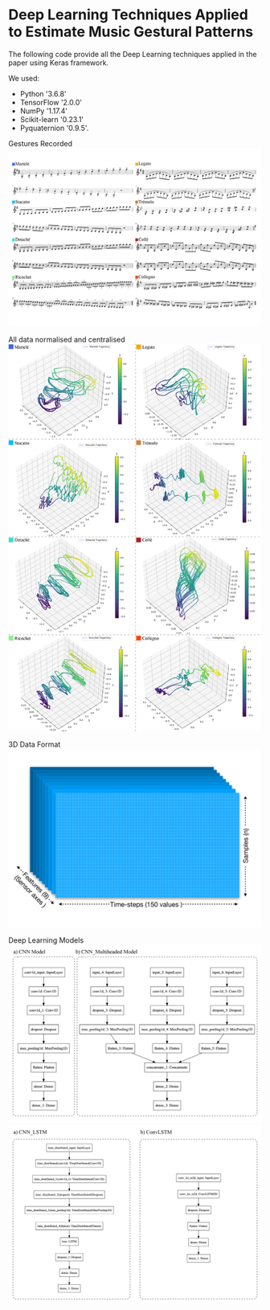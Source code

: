 # Deep Learning Techniques Applied to Estimate Music Gestural Patterns
The following code provide all the Deep Learning techniques applied in the paper using Keras framework. 

We used: 
- Python '3.6.8' 
- TensorFlow '2.0.0' 
- NumPy '1.17.4' 
- Scikit-learn '0.23.1' 
- Pyquaternion '0.9.5'.

Gestures Recorded
![alt text](https://github.com/Dazzid/Deep_Learning_Techniques_Applied_to_Estimate_Music_Gestural_Patterns/blob/master/figures/01_music_score_eight_gestures.jpg)

All data normalised and centralised
![alt text](https://github.com/Dazzid/Deep_Learning_Techniques_Applied_to_Estimate_Music_Gestural_Patterns/blob/master/figures/12_Gestures.jpg)

3D Data Format
![alt text](https://github.com/Dazzid/Deep_Learning_Techniques_Applied_to_Estimate_Music_Gestural_Patterns/blob/master/figures/04_3D_Data.jpg)

Deep Learning Models
![alt text](https://github.com/Dazzid/Deep_Learning_Techniques_Applied_to_Estimate_Music_Gestural_Patterns/blob/master/figures/06_CNN_Models.jpg)
![alt text](https://github.com/Dazzid/Deep_Learning_Techniques_Applied_to_Estimate_Music_Gestural_Patterns/blob/master/figures/07_LSTM_Models.jpg)
